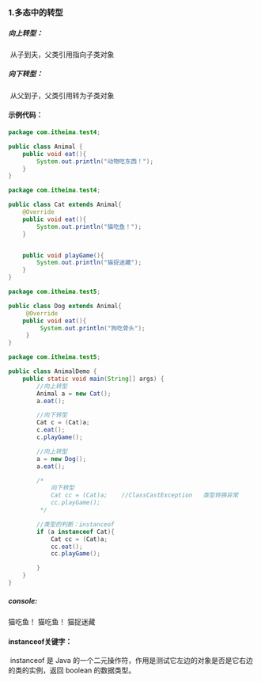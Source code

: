 ### 1.多态中的转型

##### 向上转型：

​	从子到夫，父类引用指向子类对象

##### 向下转型：

​	从父到子，父类引用转为子类对象

#### 示例代码：

```java
package com.itheima.test4;

public class Animal {
    public void eat(){
        System.out.println("动物吃东西！");
    }
}
```

```java
package com.itheima.test4;

public class Cat extends Animal{
    @Override
    public void eat(){
        System.out.println("猫吃鱼！");
    }


    public void playGame(){
        System.out.println("猫捉迷藏");
    }
}
```

```java
package com.itheima.test5;

public class Dog extends Animal{
     @Override
    public void eat(){
         System.out.println("狗吃骨头");
     }
}
```

```java
package com.itheima.test5;

public class AnimalDemo {
    public static void main(String[] args) {
        //向上转型
        Animal a = new Cat();
        a.eat();

        //向下转型
        Cat c = (Cat)a;
        c.eat();
        c.playGame();

        //向上转型
        a = new Dog();
        a.eat();

        /*
            向下转型
            Cat cc = (Cat)a;    //ClassCastException   类型转换异常
            cc.playGame();
         */

        //类型的判断：instanceof
        if (a instanceof Cat){
            Cat cc = (Cat)a;
            cc.eat();
            cc.playGame();

        }
    }
}

```

##### console:

猫吃鱼！
猫吃鱼！
猫捉迷藏



#### instanceof关键字：

​	instanceof 是 Java 的一个二元操作符，作用是测试它左边的对象是否是它右边的类的实例，返回 boolean 的数据类型。